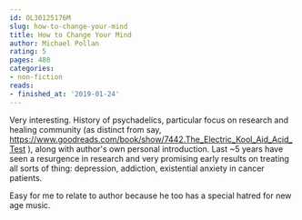 ```yaml
---
id: OL30125176M
slug: how-to-change-your-mind
title: How to Change Your Mind
author: Michael Pollan
rating: 5
pages: 480
categories:
- non-fiction
reads:
- finished_at: '2019-01-24'
---
```

Very interesting. History of psychadelics, particular focus on research and healing community (as distinct from say, https://www.goodreads.com/book/show/7442.The_Electric_Kool_Aid_Acid_Test ), along with author's own personal introduction. Last ~5 years have seen a resurgence in research and very promising early results on treating all sorts of thing: depression, addiction, existential anxiety in cancer patients.

Easy for me to relate to author because he too has a special hatred for new age music.
